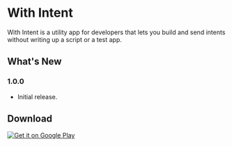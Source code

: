 # With Intent

With Intent is a utility app for developers that lets you build and send intents without writing up a script or a test app.

## What's New

### 1.0.0

- Initial release.

## Download

<a href="http://play.google.com/store/apps/details?id=com.zachklipp.intentsendertool">
  <img alt="Get it on Google Play"
       src="http://www.android.com/images/brand/get_it_on_play_logo_large.png" />
</a>
